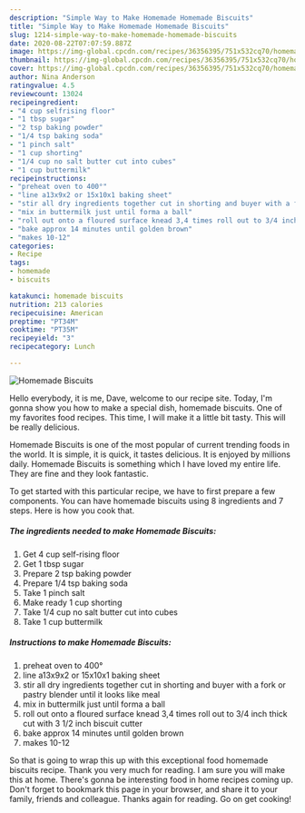 ```yaml
---
description: "Simple Way to Make Homemade Homemade Biscuits"
title: "Simple Way to Make Homemade Homemade Biscuits"
slug: 1214-simple-way-to-make-homemade-homemade-biscuits
date: 2020-08-22T07:07:59.887Z
image: https://img-global.cpcdn.com/recipes/36356395/751x532cq70/homemade-biscuits-recipe-main-photo.jpg
thumbnail: https://img-global.cpcdn.com/recipes/36356395/751x532cq70/homemade-biscuits-recipe-main-photo.jpg
cover: https://img-global.cpcdn.com/recipes/36356395/751x532cq70/homemade-biscuits-recipe-main-photo.jpg
author: Nina Anderson
ratingvalue: 4.5
reviewcount: 13024
recipeingredient:
- "4 cup selfrising floor"
- "1 tbsp sugar"
- "2 tsp baking powder"
- "1/4 tsp baking soda"
- "1 pinch salt"
- "1 cup shorting"
- "1/4 cup no salt butter cut into cubes"
- "1 cup buttermilk"
recipeinstructions:
- "preheat oven to 400°"
- "line a13x9x2 or 15x10x1 baking sheet"
- "stir all dry ingredients together cut in shorting and buyer with a fork or pastry blender until it looks like meal"
- "mix in buttermilk just until forma a ball"
- "roll out onto a floured surface knead 3,4 times roll out to 3/4 inch thick cut with 3 1/2 inch biscuit cutter"
- "bake approx 14 minutes until golden brown"
- "makes 10-12"
categories:
- Recipe
tags:
- homemade
- biscuits

katakunci: homemade biscuits 
nutrition: 213 calories
recipecuisine: American
preptime: "PT34M"
cooktime: "PT35M"
recipeyield: "3"
recipecategory: Lunch

---
```



![Homemade Biscuits](https://img-global.cpcdn.com/recipes/36356395/751x532cq70/homemade-biscuits-recipe-main-photo.jpg)

Hello everybody, it is me, Dave, welcome to our recipe site. Today, I'm gonna show you how to make a special dish, homemade biscuits. One of my favorites food recipes. This time, I will make it a little bit tasty. This will be really delicious.



Homemade Biscuits is one of the most popular of current trending foods in the world. It is simple, it is quick, it tastes delicious. It is enjoyed by millions daily. Homemade Biscuits is something which I have loved my entire life. They are fine and they look fantastic.


To get started with this particular recipe, we have to first prepare a few components. You can have homemade biscuits using 8 ingredients and 7 steps. Here is how you cook that.

<!--inarticleads1-->

##### The ingredients needed to make Homemade Biscuits:

1. Get 4 cup self-rising floor
1. Get 1 tbsp sugar
1. Prepare 2 tsp baking powder
1. Prepare 1/4 tsp baking soda
1. Take 1 pinch salt
1. Make ready 1 cup shorting
1. Take 1/4 cup no salt butter cut into cubes
1. Take 1 cup buttermilk




<!--inarticleads2-->

##### Instructions to make Homemade Biscuits:

1. preheat oven to 400°
1. line a13x9x2 or 15x10x1 baking sheet
1. stir all dry ingredients together cut in shorting and buyer with a fork or pastry blender until it looks like meal
1. mix in buttermilk just until forma a ball
1. roll out onto a floured surface knead 3,4 times roll out to 3/4 inch thick cut with 3 1/2 inch biscuit cutter
1. bake approx 14 minutes until golden brown
1. makes 10-12




So that is going to wrap this up with this exceptional food homemade biscuits recipe. Thank you very much for reading. I am sure you will make this at home. There's gonna be interesting food in home recipes coming up. Don't forget to bookmark this page in your browser, and share it to your family, friends and colleague. Thanks again for reading. Go on get cooking!
